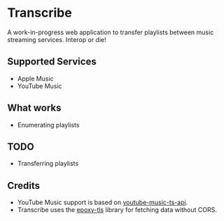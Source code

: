 # Transcribe

A work-in-progress web application to transfer playlists between music streaming services. Interop or die!

## Supported Services

- Apple Music
- YouTube Music

## What works
- Enumerating playlists

## TODO
- Transferring playlists

## Credits
- YouTube Music support is based on [youtube-music-ts-api](https://github.com/nickp10/youtube-music-ts-api).
- Transcribe uses the [epoxy-tls](https://github.com/MercuryWorkshop/epoxy-tls) library for fetching data without CORS.

